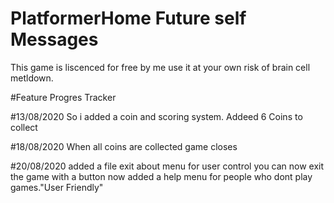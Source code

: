 # PlatformerHome Future self Messages
This game is liscenced for free by me use it at your own risk of brain cell metldown.



#Feature Progres Tracker

#13/08/2020
So i added a coin and scoring system.
Addeed 6 Coins to collect 

#18/08/2020
When all coins are collected game closes

#20/08/2020
added a file exit about menu for user control
you can now exit the game with a button
now added a help menu for people who dont play games."User Friendly"
